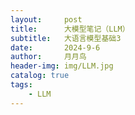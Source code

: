 ```yaml
---
layout:     post
title:      大模型笔记（LLM）
subtitle:   大语言模型基础3
date:       2024-9-6
author:     月月鸟
header-img: img/LLM.jpg
catalog: true
tags:
    - LLM
---
```





